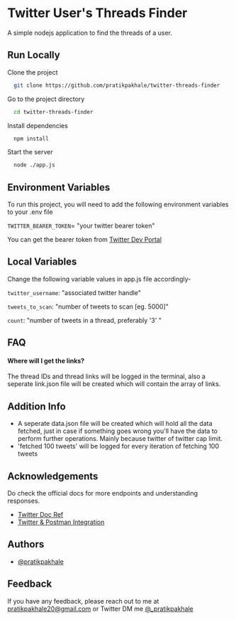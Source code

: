 # Twitter User's Threads Finder

A simple nodejs application to find the threads of a user.

## Run Locally

Clone the project

```bash
  git clone https://github.com/pratikpakhale/twitter-threads-finder
```

Go to the project directory

```bash
  cd twitter-threads-finder
```

Install dependencies

```bash
  npm install
```

Start the server

```bash
  node ./app.js
```

## Environment Variables

To run this project, you will need to add the following environment variables to your .env file

`TWITTER_BEARER_TOKEN`= "your twitter bearer token"

You can get the bearer token from [Twitter Dev Portal](https://developer.twitter.com/dashboard)

## Local Variables

Change the following variable values in app.js file accordingly-

`twitter_username`: "associated twitter handle"

`tweets_to_scan`: "number of tweets to scan [eg. 5000]"

`count`: "number of tweets in a thread, preferably '3' "

## FAQ

#### Where will I get the links?

The thread IDs and thread links will be logged in the terminal, also a seperate link.json file will be created which will contain the array of links.

## Addition Info

- A seperate data.json file will be created which will hold all the data fetched, just in case if something goes wrong you'll have the data to perform further operations. Mainly because twitter of twitter cap limit.
- 'fetched 100 tweets' will be logged for every iteration of fetching 100 tweets

## Acknowledgements

Do check the official docs for more endpoints and understanding responses.

- [Twitter Doc Ref](https://developer.twitter.com/en/docs/twitter-api/tweets/timelines/api-reference)
- [Twitter & Postman Integration](https://developer.twitter.com/en/docs/tools-and-libraries/using-postman.html)

## Authors

- [@pratikpakhale](https://www.github.com/pratikpakhale)

## Feedback

If you have any feedback, please reach out to me at pratikpakhale20@gmail.com or Twitter DM me [@\_pratikpakhale](https://twitter.com/_pratikpakhale)
